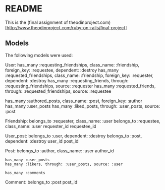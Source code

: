# README
This is the (final assignment of theodinproject.com)[http://www.theodinproject.com/ruby-on-rails/final-project]

## Models
The following models were used:

User:
	has_many :requesting_friendships, class_name: :friendship, foreign_key: :requestee, dependent: :destroy
	has_many :requested_friendships, class_name: :friendship, foreign_key: :requester, dependent: :destroy
  has_many :requesting_friends, through: :requesting_friendships, source: :requester
  has_many :requested_friends, through: :requested_friendships, source: :requestee

  has_many :authored_posts, class_name: :post, foreign_key: :author
  has_many :user_posts
  has_many :liked_posts, through: :user_posts, source: :post

Friendship:
	belongs_to :requester, class_name: :user
	belongs_to :requestee, class_name: :user
	requester_id
	requestee_id

User_post:
	belongs_to :user, dependent: :destroy
	belongs_to :post, dependent: :destroy
  user_id
  post_id

Post:
	belongs_to :author, class_name: :user
	author_id

	has_many :user_posts
	has_many :likers, through: :user_posts, source: :user

	has_many :comments

Comment:
	belongs_to :post
	post_id